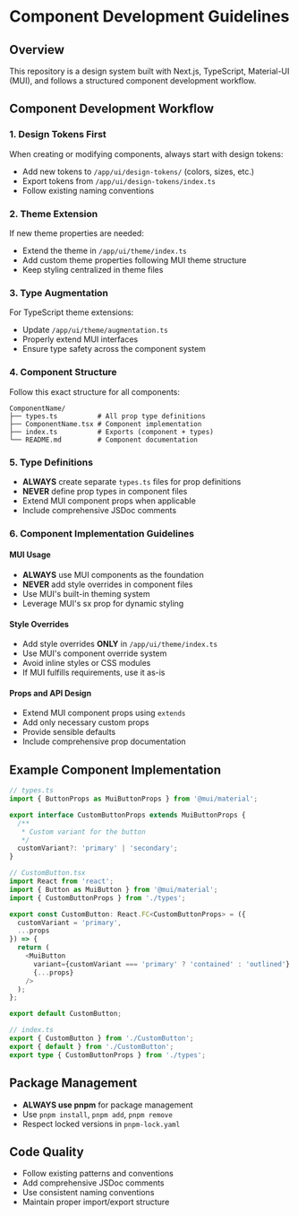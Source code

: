 # Component Development Guidelines

## Overview
This repository is a design system built with Next.js, TypeScript, Material-UI (MUI), and follows a structured component development workflow.

## Component Development Workflow

### 1. Design Tokens First
When creating or modifying components, always start with design tokens:
- Add new tokens to `/app/ui/design-tokens/` (colors, sizes, etc.)
- Export tokens from `/app/ui/design-tokens/index.ts`
- Follow existing naming conventions

### 2. Theme Extension
If new theme properties are needed:
- Extend the theme in `/app/ui/theme/index.ts`
- Add custom theme properties following MUI theme structure
- Keep styling centralized in theme files

### 3. Type Augmentation
For TypeScript theme extensions:
- Update `/app/ui/theme/augmentation.ts`
- Properly extend MUI interfaces
- Ensure type safety across the component system

### 4. Component Structure
Follow this exact structure for all components:

```
ComponentName/
├── types.ts          # All prop type definitions
├── ComponentName.tsx # Component implementation
├── index.ts          # Exports (component + types)
└── README.md         # Component documentation
```

### 5. Type Definitions
- **ALWAYS** create separate `types.ts` files for prop definitions
- **NEVER** define prop types in component files
- Extend MUI component props when applicable
- Include comprehensive JSDoc comments

### 6. Component Implementation Guidelines

#### MUI Usage
- **ALWAYS** use MUI components as the foundation
- **NEVER** add style overrides in component files
- Use MUI's built-in theming system
- Leverage MUI's sx prop for dynamic styling

#### Style Overrides
- Add style overrides **ONLY** in `/app/ui/theme/index.ts`
- Use MUI's component override system
- Avoid inline styles or CSS modules
- If MUI fulfills requirements, use it as-is

#### Props and API Design
- Extend MUI component props using `extends`
- Add only necessary custom props
- Provide sensible defaults
- Include comprehensive prop documentation

## Example Component Implementation

```typescript
// types.ts
import { ButtonProps as MuiButtonProps } from '@mui/material';

export interface CustomButtonProps extends MuiButtonProps {
  /**
   * Custom variant for the button
   */
  customVariant?: 'primary' | 'secondary';
}

// CustomButton.tsx
import React from 'react';
import { Button as MuiButton } from '@mui/material';
import { CustomButtonProps } from './types';

export const CustomButton: React.FC<CustomButtonProps> = ({
  customVariant = 'primary',
  ...props
}) => {
  return (
    <MuiButton
      variant={customVariant === 'primary' ? 'contained' : 'outlined'}
      {...props}
    />
  );
};

export default CustomButton;

// index.ts
export { CustomButton } from './CustomButton';
export { default } from './CustomButton';
export type { CustomButtonProps } from './types';
```

## Package Management
- **ALWAYS use pnpm** for package management
- Use `pnpm install`, `pnpm add`, `pnpm remove`
- Respect locked versions in `pnpm-lock.yaml`

## Code Quality
- Follow existing patterns and conventions
- Add comprehensive JSDoc comments
- Use consistent naming conventions
- Maintain proper import/export structure